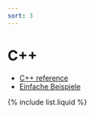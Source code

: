 ```yaml
---
sort: 3
---
```


# C++

- [C++ reference](https://en.cppreference.com/)
- [Einfache Beispiele](https://github.com/eneukirchner/cpp-basics)

{% include list.liquid %}

